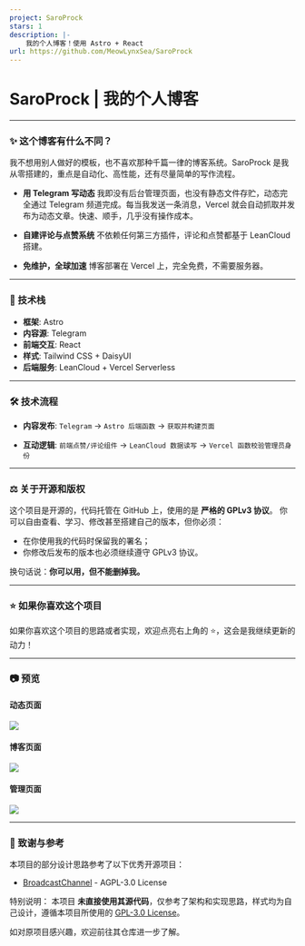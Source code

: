 ```yaml
---
project: SaroProck
stars: 1
description: |-
    我的个人博客！使用 Astro + React
url: https://github.com/MeowLynxSea/SaroProck
---
```


# SaroProck | 我的个人博客

---

### ✨ 这个博客有什么不同？

我不想用别人做好的模板，也不喜欢那种千篇一律的博客系统。SaroProck 是我从零搭建的，重点是自动化、高性能，还有尽量简单的写作流程。

- **用 Telegram 写动态**
  我即没有后台管理页面，也没有静态文件存贮，动态完全通过 Telegram 频道完成。每当我发送一条消息，Vercel 就会自动抓取并发布为动态文章。快速、顺手，几乎没有操作成本。

- **自建评论与点赞系统**
  不依赖任何第三方插件，评论和点赞都基于 LeanCloud 搭建。

- **免维护，全球加速**
  博客部署在 Vercel 上，完全免费，不需要服务器。

---

### 🚀 技术栈

- **框架**: Astro
- **内容源**: Telegram
- **前端交互**: React
- **样式**: Tailwind CSS + DaisyUI
- **后端服务**: LeanCloud + Vercel Serverless

---

### 🛠️ 技术流程

- **内容发布**:
  `Telegram` → `Astro 后端函数` → `获取并构建页面`

- **互动逻辑**:
  `前端点赞/评论组件` → `LeanCloud 数据读写` → `Vercel 函数校验管理员身份`

---

### ⚖️ 关于开源和版权

这个项目是开源的，代码托管在 GitHub 上，使用的是 **严格的 GPLv3 协议**。
你可以自由查看、学习、修改甚至搭建自己的版本，但你必须：

- 在你使用我的代码时保留我的署名；
- 你修改后发布的版本也必须继续遵守 GPLv3 协议。

换句话说：**你可以用，但不能删掉我。**

---

### ⭐ 如果你喜欢这个项目

如果你喜欢这个项目的思路或者实现，欢迎点亮右上角的 ⭐，这会是我继续更新的动力！

---

### 📷 预览

#### 动态页面

![](/docs/img/post-page.webp)

#### 博客页面

![](/docs/img/blog-page.webp)

#### 管理页面

![](/docs/img/admin-page.webp)

---

### 🎉 致谢与参考

本项目的部分设计思路参考了以下优秀开源项目：

- [BroadcastChannel](https://github.com/ccbikai/BroadcastChannel) - AGPL-3.0 License

特别说明：
本项目 **未直接使用其源代码**，仅参考了架构和实现思路，样式均为自己设计，遵循本项目所使用的 [GPL-3.0 License](./LICENSE)。

如对原项目感兴趣，欢迎前往其仓库进一步了解。

